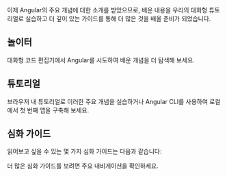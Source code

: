<docs-decorative-header title="다음 단계" imgSrc="adev/src/assets/images/roadmap.svg"> <!-- markdownlint-disable-line -->
</docs-decorative-header>

이제 Angular의 주요 개념에 대한 소개를 받았으므로, 배운 내용을 우리의 대화형 튜토리얼로 실습하고 더 깊이 있는 가이드를 통해 더 많은 것을 배울 준비가 되었습니다.

## 놀이터

대화형 코드 편집기에서 Angular를 시도하여 배운 개념을 더 탐색해 보세요.

<docs-pill-row>
  <docs-pill title="Angular와 함께 놀아보세요!" href="playground" />
</docs-pill-row>

## 튜토리얼

브라우저 내 튜토리얼로 이러한 주요 개념을 실습하거나 Angular CLI를 사용하여 로컬에서 첫 번째 앱을 구축해 보세요.

<docs-pill-row>
  <docs-pill title="Angular의 기초 배우기" href="tutorials/learn-angular" />
  <docs-pill title="첫 번째 Angular 앱 구축하기" href="tutorials/first-app" />
</docs-pill-row>

## 심화 가이드

읽어보고 싶을 수 있는 몇 가지 심화 가이드는 다음과 같습니다:

<docs-pill-row>
  <docs-pill title="컴포넌트 심화 가이드" href="guide/components/importing" />
  <docs-pill title="템플릿 심화 가이드" href="guide/templates" />
  <docs-pill title="폼 심화 가이드" href="/guide/forms" />
</docs-pill-row>

더 많은 심화 가이드를 보려면 주요 내비게이션을 확인하세요.